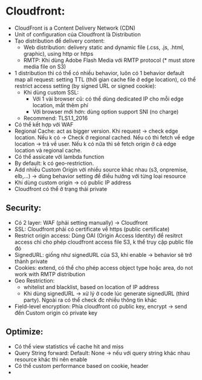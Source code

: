 # Cloudfront:
 - CloudFront is a Content Delivery Network (CDN)
 - Unit of configuration của Cloudfront là Distribution
 - Tạo distribution để delivery content:
   - Web distribution: delivery static and dynamic file (.css, .js, .html, graphic), using http or https
   - RMTP: Khi dùng Adobe Flash Media với RMTP protocol (* must store media file on S3)
 - 1 distribution thì có thể có nhiều behavior, luôn có 1 behavior default map all request: setting TTL (thời gian cache file ở edge location), có thể restrict access setting (by signed URL or signed cookie):
   - Khi dùng custom SSL: 
     - Với 1 vài browser cũ: có thể dùng dedicated IP cho mỗi edge location, mất thêm phí
     - Với browser mới hơn: dùng option support SNI (no charge)
   - Recommend: TLS1.1_2016
 - Có thể kết hợp với WAF
 - Regional Cache: act as bigger version. Khi request -> check edge location. Nếu k có -> Check ở regional cached. Nếu có thì fetch về edge location -> trả về user. Nếu k có nữa thì sẽ fetch origin ở cả edge location và regional cache.
 - Có thể assicate với lambda function
 - By default: k có geo-restriction. 
 - Add nhiều Custom Origin với nhiều source khác nhau (s3, onpremise, elb,...) -> dùng behavior setting để điều hướng với từng loại resource
 - Khi dùng custom origin -> có public IP address
 - Cloudfront có thể ở trạng thái private
 
 ## Security:
  - Có 2 layer: WAF (phải setting manually) -> Cloudfront
  - SSL: Cloudfront phải có certificate về https (public certificate)
  - Restrict origin access: Dùng OAI (Origin Access Identity) để resitrct access chỉ cho phép cloudfront access file S3, k thể truy cập public file đó
  - SignedURL:  giống như signedURL của S3, khi enable -> behavior sẽ trở thành private
  - Cookies: extend, có thể cho phép access object type hoặc area, do not work with RMTP distribution
  - Geo Restriction: 
     - whitelist and blacklist, based on location of IP address
     - Khi dùng signedURL -> xử lý ở code lúc generate signedURL (third party). Ngoài ra có thể check đc nhiều thông tin khác
  - Field-level encryption: Phía cloudfront có public key, encrypt -> send đến Custom origin có private key
 
 ## Optimize:
  - Có thể view statistics về cache hit and miss
  - Query String forward: Default: None -> nếu với query string khác nhau resource khác thì nên enable
  - Có thể custom performance based on cookie, header
  - 

